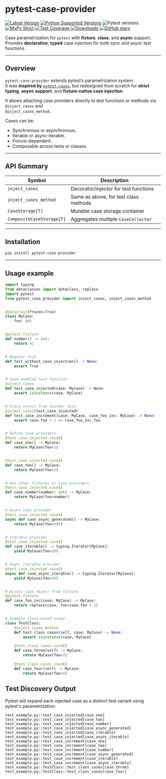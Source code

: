 # pytest-case-provider

[![Latest Version](https://img.shields.io/pypi/v/pytest-case-provider.svg)](https://pypi.python.org/pypi/pytest-case-provider)
[![Python Supported Versions](https://img.shields.io/pypi/pyversions/pytest-case-provider.svg)](https://pypi.python.org/pypi/pytest-case-provider)
![Pytest versions](https://img.shields.io/badge/pytest-8-blue)
[![MyPy Strict](https://img.shields.io/badge/mypy-strict-blue)](https://mypy.readthedocs.io/en/stable/getting_started.html#strict-mode-and-configuration)
[![Test Coverage](https://codecov.io/gh/zerlok/pytest-case-provider/branch/main/graph/badge.svg)](https://codecov.io/gh/zerlok/pytest-case-provider)
[![Downloads](https://img.shields.io/pypi/dm/pytest-case-provider.svg)](https://pypistats.org/packages/pytest-case-provider)
[![GitHub stars](https://img.shields.io/github/stars/zerlok/pytest-case-provider)](https://github.com/zerlok/pytest-case-provider/stargazers)

Case parametrization for `pytest` with **fixture**, **class**, and **async** support.
Provides **declarative**, **typed** case injection for both sync and async test functions.

---

## Overview

`pytest-case-provider` extends pytest’s parametrization system.  
It was **inspired by** [`pytest-cases`](https://smarie.github.io/python-pytest-cases/), but redesigned from scratch for **strict typing**, **async support**, and **fixture-native case injection**.

It allows attaching *case providers* directly to test functions or methods via `@inject_cases` and  
`@inject_cases_method`.

Cases can be:

* Synchronous or asynchronous.
* Iterable or async-iterable.
* Fixture-dependent.
* Composable across tests or classes.

---

## API Summary

| Symbol                    | Description                           |
|---------------------------|---------------------------------------|
| `inject_cases`            | Decorator/injector for test functions |
| `inject_cases_method`     | Same as above, for test class methods |
| `CaseStorage[T]`          | Mutable case storage container        |
| `CompositeCaseStorage[T]` | Aggregates multiple `CaseCollector`   |

---

## Installation

```bash
pip install pytest-case-provider
````

---

## Usage example

```python
import typing
from dataclasses import dataclass, replace
import pytest
from pytest_case_provider import inject_cases, inject_cases_method


@dataclass(frozen=True)
class MyCase:
    foo: int


@pytest.fixture
def number() -> int:
    return 42


# Regular test
def test_without_case_injection() -> None:
    assert True


# Case-enabled test function
@inject_cases
def test_case_injected(case: MyCase) -> None:
    assert isinstance(case, MyCase)


# Cross-inject from another test
@inject_cases(test_case_injected)
def test_case_increment(case: MyCase, case_foo_inc: MyCase) -> None:
    assert case.foo + 1 == case_foo_inc.foo


# Define case providers
@test_case_injected.case()
def case_one() -> MyCase:
    return MyCase(foo=1)


@test_case_injected.case()
def case_two() -> MyCase:
    return MyCase(foo=2)


# Use other fixtures in case providers
@test_case_injected.case()
def case_number(number: int) -> MyCase:
    return MyCase(foo=number)


# Async case provider
@test_case_injected.case()
async def case_async_generated() -> MyCase:
    return MyCase(foo=999)


# Iterable provider
@test_case_injected.case()
def case_iterable() -> typing.Iterator[MyCase]:
    yield MyCase(foo=10)


# Async iterable provider
@test_case_injected.case()
async def case_async_iterable() -> typing.Iterator[MyCase]:
    yield MyCase(foo=20)


# Access case object from fixture
@pytest.fixture
def case_foo_inc(case: MyCase) -> MyCase:
    return replace(case, foo=case.foo + 1)


# Example class-based usage
class TestClass:
    @inject_cases_method
    def test_class_cases(self, case: MyCase) -> None:
        assert isinstance(case, MyCase)

    @test_class_cases.case()
    def case_three(self) -> MyCase:
        return MyCase(foo=3)

    @test_class_cases.case()
    def case_four(self) -> MyCase:
        return MyCase(foo=4)
```

## Test Discovery Output

Pytest will expand each injected case as a distinct test variant using pytest's parametrization:

```
test_example.py::test_case_injected[case_one]
test_example.py::test_case_injected[case_two]
test_example.py::test_case_injected[case_number]
test_example.py::test_case_injected[case_async_generated]
test_example.py::test_case_injected[case_iterable]
test_example.py::test_case_injected[case_async_iterable]
test_example.py::test_case_increment[case_one]
test_example.py::test_case_increment[case_two]
test_example.py::test_case_increment[case_number]
test_example.py::test_case_increment[case_async_generated]
test_example.py::test_case_increment[case_iterable]
test_example.py::test_case_increment[case_async_iterable]
test_example.py::TestClass::test_class_cases[case_three]
test_example.py::TestClass::test_class_cases[case_four]
```
